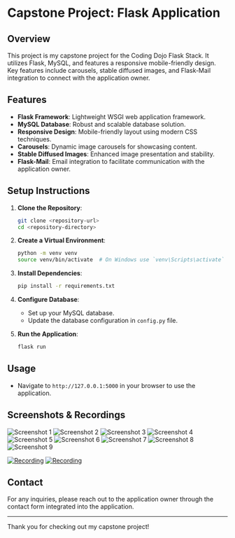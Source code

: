# Capstone Project: Flask Application

## Overview

This project is my capstone project for the Coding Dojo Flask Stack. It utilizes Flask, MySQL, and features a responsive mobile-friendly design. Key features include carousels, stable diffused images, and Flask-Mail integration to connect with the application owner.

## Features

- **Flask Framework**: Lightweight WSGI web application framework.
- **MySQL Database**: Robust and scalable database solution.
- **Responsive Design**: Mobile-friendly layout using modern CSS techniques.
- **Carousels**: Dynamic image carousels for showcasing content.
- **Stable Diffused Images**: Enhanced image presentation and stability.
- **Flask-Mail**: Email integration to facilitate communication with the application owner.

## Setup Instructions

1. **Clone the Repository**:
    ```bash
    git clone <repository-url>
    cd <repository-directory>
    ```

2. **Create a Virtual Environment**:
    ```bash
    python -m venv venv
    source venv/bin/activate  # On Windows use `venv\Scripts\activate`
    ```

3. **Install Dependencies**:
    ```bash
    pip install -r requirements.txt
    ```

4. **Configure Database**:
    - Set up your MySQL database.
    - Update the database configuration in `config.py` file.

5. **Run the Application**:
    ```bash
    flask run
    ```

## Usage

- Navigate to `http://127.0.0.1:5000` in your browser to use the application.

## Screenshots & Recordings

![Screenshot 1](static/imgs/DreamMarketScreenshots/Screenshot1.png)
![Screenshot 2](static/imgs/DreamMarketScreenshots/Screenshot2.png)
![Screenshot 3](static/imgs/DreamMarketScreenshots/Screenshot3.png)
![Screenshot 4](static/imgs/DreamMarketScreenshots/Screenshot4.png)
![Screenshot 5](static/imgs/DreamMarketScreenshots/Screenshot5.png)
![Screenshot 6](static/imgs/DreamMarketScreenshots/Screenshot6.png)
![Screenshot 7](static/imgs/DreamMarketScreenshots/Screenshot7.png)
![Screenshot 8](static/imgs/DreamMarketScreenshots/Screenshot8.png)
![Screenshot 9](static/imgs/DreamMarketScreenshots/Screenshot9.png)

[![Recording](static/imgs/DreamMarketScreenshots/recording_thumbnail.png)](static/imgs/DreamMarketScreenshots/MobileView.mp4)
[![Recording](static/imgs/DreamMarketScreenshots/recording_thumbnail.png)](static/imgs/DreamMarketScreenshots/DesktopView.mp4)

## Contact

For any inquiries, please reach out to the application owner through the contact form integrated into the application.

---

Thank you for checking out my capstone project!
